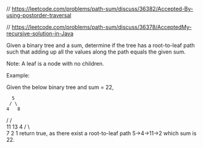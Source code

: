 
// https://leetcode.com/problems/path-sum/discuss/36382/Accepted-By-using-postorder-traversal

// https://leetcode.com/problems/path-sum/discuss/36378/AcceptedMy-recursive-solution-in-Java



Given a binary tree and a sum, determine if the tree has a root-to-leaf path such that adding up all the values along the path equals the given sum.

Note: A leaf is a node with no children.

Example:

Given the below binary tree and sum = 22,

      5
     / \
    4   8
   /   / \
  11  13  4
 /  \      \
7    2      1
return true, as there exist a root-to-leaf path 5->4->11->2 which sum is 22.
